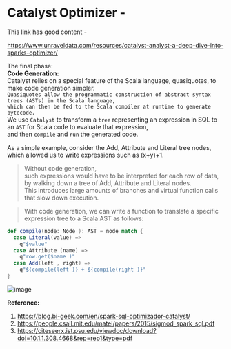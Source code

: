 # Catalyst Optimizer - 

This link has good content -  

https://www.unraveldata.com/resources/catalyst-analyst-a-deep-dive-into-sparks-optimizer/  

The final phase:  
**Code Generation:**  
Catalyst relies on a special feature of the Scala language, quasiquotes, to make code generation simpler.  
`Quasiquotes allow the programmatic construction of abstract syntax trees (ASTs) in the Scala language,`  
`which can then be fed to the Scala compiler at runtime to generate bytecode.`  
We use `Catalyst` to transform a `tree` representing an expression in SQL to an `AST` for Scala code to evaluate that expression,  
and then `compile` and `run` the generated code.  

As a simple example, consider the Add, Attribute and Literal tree nodes,  
which allowed us to write expressions such as (x+y)+1.  
>Without code generation,  
>such expressions would have to be interpreted for each row of data, by walking down a tree of Add, Attribute and Literal nodes.  
>This introduces large amounts of branches and virtual function calls that slow down execution.  

>With code generation, we can write a function to translate a specific expression tree to a Scala AST as follows:  
```scala
def compile(node: Node ): AST = node match {
  case Literal(value) => 
    q"$value"
  case Attribute (name) => 
    q"row.get($name )"
  case Add(left , right) =>
    q"${compile(left )} + ${compile(right )}"
}
```

![image](https://user-images.githubusercontent.com/26399543/146682492-b13a84a4-df70-4cf2-908a-858a6abe68a5.png)


**Reference:**  
1. https://blog.bi-geek.com/en/spark-sql-optimizador-catalyst/
2. https://people.csail.mit.edu/matei/papers/2015/sigmod_spark_sql.pdf
3. https://citeseerx.ist.psu.edu/viewdoc/download?doi=10.1.1.308.4668&rep=rep1&type=pdf

